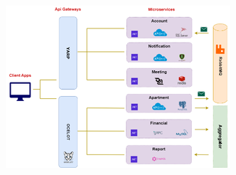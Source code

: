 
<img src="https://github.com/oznakdn/ApartmentManagement_Microservices/blob/master/docs/project_diagram.png">




